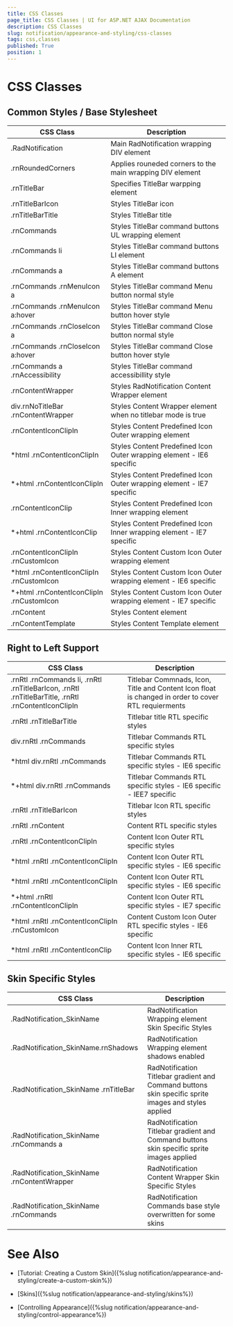 ```yaml
---
title: CSS Classes
page_title: CSS Classes | UI for ASP.NET AJAX Documentation
description: CSS Classes
slug: notification/appearance-and-styling/css-classes
tags: css,classes
published: True
position: 1
---
```


# CSS Classes



## Common Styles / Base Stylesheet


| CSS Class | Description |
| ------ | ------ |
|.RadNotification|Main RadNotification wrapping DIV element|
|.rnRoundedCorners|Applies rouneded corners to the main wrapping DIV element|
|.rnTitleBar|Specifies TitleBar warpping element|
|.rnTitleBarIcon|Styles TitleBar icon|
|.rnTitleBarTitle|Styles TitleBar title|
|.rnCommands|Styles TitleBar command buttons UL wrapping element|
|.rnCommands li|Styles TitleBar command buttons LI element|
|.rnCommands a|Styles TitleBar command buttons A element|
|.rnCommands .rnMenuIcon a|Styles TitleBar command Menu button normal style|
|.rnCommands .rnMenuIcon a:hover|Styles TitleBar command Menu button hover style|
|.rnCommands .rnCloseIcon a|Styles TitleBar command Close button normal style|
|.rnCommands .rnCloseIcon a:hover|Styles TitleBar command Close button hover style|
|.rnCommands a .rnAccessibility|Styles TitleBar command accessibillity style|
|.rnContentWrapper|Styles RadNotification Content Wrapper element|
|div.rnNoTitleBar .rnContentWrapper|Styles Content Wrapper element when no titlebar mode is true|
|.rnContentIconClipIn|Styles Content Predefined Icon Outer wrapping element|
|*html .rnContentIconClipIn|Styles Content Predefined Icon Outer wrapping element - IE6 specific|
|*+html .rnContentIconClipIn|Styles Content Predefined Icon Outer wrapping element - IE7 specific|
|.rnContentIconClip|Styles Content Predefined Icon Inner wrapping element|
|*+html .rnContentIconClip|Styles Content Predefined Icon Inner wrapping element - IE7 specific|
|.rnContentIconClipIn .rnCustomIcon|Styles Content Custom Icon Outer wrapping element|
|*html .rnContentIconClipIn .rnCustomIcon|Styles Content Custom Icon Outer wrapping element - IE6 specific|
|*+html .rnContentIconClipIn .rnCustomIcon|Styles Content Custom Icon Outer wrapping element - IE7 specific|
|.rnContent|Styles Content element|
|.rnContentTemplate|Styles Content Template element|

## Right to Left Support


| CSS Class | Description |
| ------ | ------ |
|.rnRtl .rnCommands li, .rnRtl .rnTitleBarIcon, .rnRtl .rnTitleBarTitle, .rnRtl .rnContentIconClipIn|Titlebar Commnads, Icon, Title and Content Icon float is changed in order to cover RTL requierments|
|.rnRtl .rnTitleBarTitle|Titlebar title RTL specific styles|
|div.rnRtl .rnCommands|Titlebar Commands RTL specific styles|
|*html div.rnRtl .rnCommands|Titlebar Commands RTL specific styles - IE6 specific|
|*+html div.rnRtl .rnCommands|Titlebar Commands RTL specific styles - IE6 specific - IEE7 specific|
|.rnRtl .rnTitleBarIcon|Titlebar Icon RTL specific styles|
|.rnRtl .rnContent|Content RTL specific styles|
|.rnRtl .rnContentIconClipIn|Content Icon Outer RTL specific styles|
|*html .rnRtl .rnContentIconClipIn|Content Icon Outer RTL specific styles - IE6 specific|
|*html .rnRtl .rnContentIconClipIn|Content Icon Outer RTL specific styles - IE6 specific|
|*+html .rnRtl .rnContentIconClipIn|Content Icon Outer RTL specific styles - IE7 specific|
|*html .rnRtl .rnContentIconClipIn .rnCustomIcon|Content Custom Icon Outer RTL specific styles - IE6 specific|
|*html .rnRtl .rnContentIconClip|Content Icon Inner RTL specific styles - IE6 specific|

## Skin Specific Styles


| CSS Class | Description |
| ------ | ------ |
|.RadNotification_SkinName|RadNotification Wrapping element Skin Specific Styles|
|.RadNotification_SkinName.rnShadows|RadNotification Wrapping element shadows enabled|
|.RadNotification_SkinName .rnTitleBar|RadNotification Titlebar gradient and Command buttons skin specific sprite images and styles applied|
|.RadNotification_SkinName .rnCommands a|RadNotification Titlebar gradient and Command buttons skin specific sprite images applied|
|.RadNotification_SkinName .rnContentWrapper|RadNotification Content Wrapper Skin Specific Styles|
|.RadNotification_SkinName .rnCommands|RadNotification Commands base style overwritten for some skins|

# See Also

 * [Tutorial: Creating a Custom Skin]({%slug notification/appearance-and-styling/create-a-custom-skin%})

 * [Skins]({%slug notification/appearance-and-styling/skins%})

 * [Controlling Appearance]({%slug notification/appearance-and-styling/control-appearance%})
